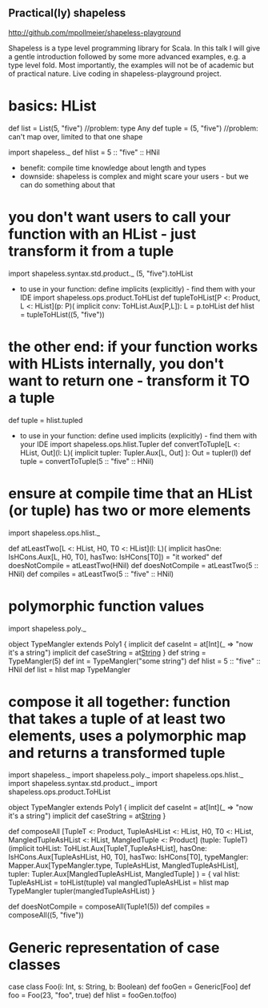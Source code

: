 ## Practical(ly) shapeless
http://github.com/mpollmeier/shapeless-playground

Shapeless is a type level programming library for Scala. In this talk I will give a gentle introduction followed by some more advanced examples, e.g. a type level fold. Most importantly, the examples will not be of academic but of practical nature.
Live coding in shapeless-playground project.

# basics: HList
def list = List(5, "five") //problem: type Any
def tuple = (5, "five")    //problem: can't map over, limited to that one shape

import shapeless._
def hlist = 5 :: "five" :: HNil
* benefit: compile time knowledge about length and types
* downside: shapeless is complex and might scare your users - but we can do something about that

# you don't want users to call your function with an HList - just transform it from a tuple
import shapeless.syntax.std.product._
(5, "five").toHList

* to use in your function: define implicits (explicitly) - find them with your IDE
import shapeless.ops.product.ToHList
def tupleToHList[P <: Product, L <: HList](p: P)(
  implicit conv: ToHList.Aux[P,L]): L =
  p.toHList
def hlist = tupleToHList((5, "five"))

# the other end: if your function works with HLists internally, you don't want to return one - transform it TO a tuple
def tuple = hlist.tupled

* to use in your function: define used implicits (explicitly) - find them with your IDE
import shapeless.ops.hlist.Tupler
def convertToTuple[L <: HList, Out](l: L)(
  implicit tupler: Tupler.Aux[L, Out]
): Out = tupler(l)
def tuple = convertToTuple(5 :: "five" :: HNil)

# ensure at compile time that an HList (or tuple) has two or more elements
import shapeless.ops.hlist._

def atLeastTwo[L <: HList, H0, T0 <: HList](l: L)(
  implicit hasOne: IsHCons.Aux[L, H0, T0],
  hasTwo: IsHCons[T0])
  = "it worked"
def doesNotCompile = atLeastTwo(HNil)
def doesNotCompile = atLeastTwo(5 :: HNil)
def compiles = atLeastTwo(5 :: "five" :: HNil)

# polymorphic function values
import shapeless.poly._

object TypeMangler extends Poly1 {
  implicit def caseInt = at[Int](_ => "now it's a string")
  implicit def caseString = at[String](_.length)
}
def string = TypeMangler(5)
def int = TypeMangler("some string")
def hlist = 5 :: "five" :: HNil
def list = hlist map TypeMangler

# compose it all together: function that takes a tuple of at least two elements, uses a polymorphic map and returns a transformed tuple
import shapeless._
import shapeless.poly._
import shapeless.ops.hlist._
import shapeless.syntax.std.product._
import shapeless.ops.product.ToHList

object TypeMangler extends Poly1 {
  implicit def caseInt = at[Int](_ => "now it's a string")
  implicit def caseString = at[String](_.length)
}

def composeAll
  [TupleT <: Product,
  TupleAsHList <: HList,
  H0, T0 <: HList,
  MangledTupleAsHList <: HList,
  MangledTuple <: Product]
  (tuple: TupleT)
  (implicit toHList: ToHList.Aux[TupleT,TupleAsHList],
    hasOne: IsHCons.Aux[TupleAsHList, H0, T0],
    hasTwo: IsHCons[T0],
    typeMangler: Mapper.Aux[TypeMangler.type, TupleAsHList, MangledTupleAsHList],
    tupler: Tupler.Aux[MangledTupleAsHList, MangledTuple]
  ) = {
  val hlist: TupleAsHList = toHList(tuple)
  val mangledTupleAsHList = hlist map TypeMangler
  tupler(mangledTupleAsHList)
}

def doesNotCompile = composeAll(Tuple1(5))
def compiles = composeAll((5, "five"))

# Generic representation of case classes
case class Foo(i: Int, s: String, b: Boolean)
def fooGen = Generic[Foo]
def foo = Foo(23, "foo", true)
def hlist = fooGen.to(foo)
